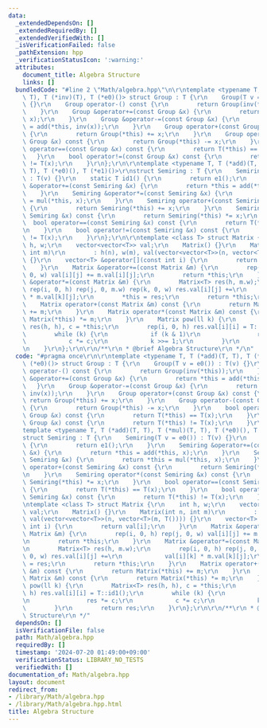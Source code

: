 ```yaml
---
data:
  _extendedDependsOn: []
  _extendedRequiredBy: []
  _extendedVerifiedWith: []
  _isVerificationFailed: false
  _pathExtension: hpp
  _verificationStatusIcon: ':warning:'
  attributes:
    document_title: Algebra Structure
    links: []
  bundledCode: "#line 2 \"Math/algebra.hpp\"\n\r\ntemplate <typename T, T (*add)(T,\
    \ T), T (*inv)(T), T (*e0)()> struct Group : T {\r\n    Group(T v = e0()) : T(v)\
    \ {}\r\n    Group operator-() const {\r\n        return Group(inv(*this));\r\n\
    \    }\r\n    Group &operator+=(const Group &x) {\r\n        return *this = add(*this,\
    \ x);\r\n    }\r\n    Group &operator-=(const Group &x) {\r\n        return *this\
    \ = add(*this, inv(x));\r\n    }\r\n    Group operator+(const Group &x) const\
    \ {\r\n        return Group(*this) += x;\r\n    }\r\n    Group operator-(const\
    \ Group &x) const {\r\n        return Group(*this) -= x;\r\n    }\r\n    bool\
    \ operator==(const Group &x) const {\r\n        return T(*this) == T(x);\r\n \
    \   }\r\n    bool operator!=(const Group &x) const {\r\n        return T(*this)\
    \ != T(x);\r\n    }\r\n};\r\n\r\ntemplate <typename T, T (*add)(T, T), T (*mul)(T,\
    \ T), T (*e0)(), T (*e1)()>\r\nstruct Semiring : T {\r\n    Semiring(T v = e0())\
    \ : T(v) {}\r\n    static T id1() {\r\n        return e1();\r\n    }\r\n    Semiring\
    \ &operator+=(const Semiring &x) {\r\n        return *this = add(*this, x);\r\n\
    \    }\r\n    Semiring &operator*=(const Semiring &x) {\r\n        return *this\
    \ = mul(*this, x);\r\n    }\r\n    Semiring operator+(const Semiring &x) const\
    \ {\r\n        return Semiring(*this) += x;\r\n    }\r\n    Semiring operator*(const\
    \ Semiring &x) const {\r\n        return Semiring(*this) *= x;\r\n    }\r\n  \
    \  bool operator==(const Semiring &x) const {\r\n        return T(*this) == T(x);\r\
    \n    }\r\n    bool operator!=(const Semiring &x) const {\r\n        return T(*this)\
    \ != T(x);\r\n    }\r\n};\r\n\r\ntemplate <class T> struct Matrix {\r\n    int\
    \ h, w;\r\n    vector<vector<T>> val;\r\n    Matrix() {}\r\n    Matrix(int n,\
    \ int m)\r\n        : h(n), w(m), val(vector<vector<T>>(n, vector<T>(m, T())))\
    \ {}\r\n    vector<T> &operator[](const int i) {\r\n        return val[i];\r\n\
    \    }\r\n    Matrix &operator+=(const Matrix &m) {\r\n        rep(i, 0, h) rep(j,\
    \ 0, w) val[i][j] += m.val[i][j];\r\n        return *this;\r\n    }\r\n    Matrix\
    \ &operator*=(const Matrix &m) {\r\n        Matrix<T> res(h, m.w);\r\n       \
    \ rep(i, 0, h) rep(j, 0, m.w) rep(k, 0, w) res.val[i][j] +=\r\n            val[i][k]\
    \ * m.val[k][j];\r\n        *this = res;\r\n        return *this;\r\n    }\r\n\
    \    Matrix operator+(const Matrix &m) const {\r\n        return Matrix(*this)\
    \ += m;\r\n    }\r\n    Matrix operator*(const Matrix &m) const {\r\n        return\
    \ Matrix(*this) *= m;\r\n    }\r\n    Matrix pow(ll k) {\r\n        Matrix<T>\
    \ res(h, h), c = *this;\r\n        rep(i, 0, h) res.val[i][i] = T::id1();\r\n\
    \        while (k) {\r\n            if (k & 1)\r\n                res *= c;\r\n\
    \            c *= c;\r\n            k >>= 1;\r\n        }\r\n        return res;\r\
    \n    }\r\n};\r\n\r\n/**\r\n * @brief Algebra Structure\r\n */\n"
  code: "#pragma once\r\n\r\ntemplate <typename T, T (*add)(T, T), T (*inv)(T), T\
    \ (*e0)()> struct Group : T {\r\n    Group(T v = e0()) : T(v) {}\r\n    Group\
    \ operator-() const {\r\n        return Group(inv(*this));\r\n    }\r\n    Group\
    \ &operator+=(const Group &x) {\r\n        return *this = add(*this, x);\r\n \
    \   }\r\n    Group &operator-=(const Group &x) {\r\n        return *this = add(*this,\
    \ inv(x));\r\n    }\r\n    Group operator+(const Group &x) const {\r\n       \
    \ return Group(*this) += x;\r\n    }\r\n    Group operator-(const Group &x) const\
    \ {\r\n        return Group(*this) -= x;\r\n    }\r\n    bool operator==(const\
    \ Group &x) const {\r\n        return T(*this) == T(x);\r\n    }\r\n    bool operator!=(const\
    \ Group &x) const {\r\n        return T(*this) != T(x);\r\n    }\r\n};\r\n\r\n\
    template <typename T, T (*add)(T, T), T (*mul)(T, T), T (*e0)(), T (*e1)()>\r\n\
    struct Semiring : T {\r\n    Semiring(T v = e0()) : T(v) {}\r\n    static T id1()\
    \ {\r\n        return e1();\r\n    }\r\n    Semiring &operator+=(const Semiring\
    \ &x) {\r\n        return *this = add(*this, x);\r\n    }\r\n    Semiring &operator*=(const\
    \ Semiring &x) {\r\n        return *this = mul(*this, x);\r\n    }\r\n    Semiring\
    \ operator+(const Semiring &x) const {\r\n        return Semiring(*this) += x;\r\
    \n    }\r\n    Semiring operator*(const Semiring &x) const {\r\n        return\
    \ Semiring(*this) *= x;\r\n    }\r\n    bool operator==(const Semiring &x) const\
    \ {\r\n        return T(*this) == T(x);\r\n    }\r\n    bool operator!=(const\
    \ Semiring &x) const {\r\n        return T(*this) != T(x);\r\n    }\r\n};\r\n\r\
    \ntemplate <class T> struct Matrix {\r\n    int h, w;\r\n    vector<vector<T>>\
    \ val;\r\n    Matrix() {}\r\n    Matrix(int n, int m)\r\n        : h(n), w(m),\
    \ val(vector<vector<T>>(n, vector<T>(m, T()))) {}\r\n    vector<T> &operator[](const\
    \ int i) {\r\n        return val[i];\r\n    }\r\n    Matrix &operator+=(const\
    \ Matrix &m) {\r\n        rep(i, 0, h) rep(j, 0, w) val[i][j] += m.val[i][j];\r\
    \n        return *this;\r\n    }\r\n    Matrix &operator*=(const Matrix &m) {\r\
    \n        Matrix<T> res(h, m.w);\r\n        rep(i, 0, h) rep(j, 0, m.w) rep(k,\
    \ 0, w) res.val[i][j] +=\r\n            val[i][k] * m.val[k][j];\r\n        *this\
    \ = res;\r\n        return *this;\r\n    }\r\n    Matrix operator+(const Matrix\
    \ &m) const {\r\n        return Matrix(*this) += m;\r\n    }\r\n    Matrix operator*(const\
    \ Matrix &m) const {\r\n        return Matrix(*this) *= m;\r\n    }\r\n    Matrix\
    \ pow(ll k) {\r\n        Matrix<T> res(h, h), c = *this;\r\n        rep(i, 0,\
    \ h) res.val[i][i] = T::id1();\r\n        while (k) {\r\n            if (k & 1)\r\
    \n                res *= c;\r\n            c *= c;\r\n            k >>= 1;\r\n\
    \        }\r\n        return res;\r\n    }\r\n};\r\n\r\n/**\r\n * @brief Algebra\
    \ Structure\r\n */"
  dependsOn: []
  isVerificationFile: false
  path: Math/algebra.hpp
  requiredBy: []
  timestamp: '2024-07-20 01:49:00+09:00'
  verificationStatus: LIBRARY_NO_TESTS
  verifiedWith: []
documentation_of: Math/algebra.hpp
layout: document
redirect_from:
- /library/Math/algebra.hpp
- /library/Math/algebra.hpp.html
title: Algebra Structure
---
```

